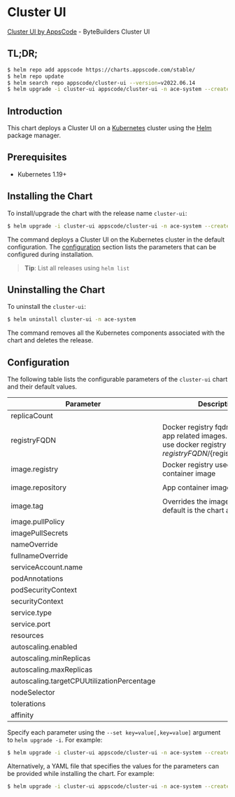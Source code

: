 # Cluster UI

[Cluster UI by AppsCode](https://github.com/bytebuilders) - ByteBuilders Cluster UI

## TL;DR;

```bash
$ helm repo add appscode https://charts.appscode.com/stable/
$ helm repo update
$ helm search repo appscode/cluster-ui --version=v2022.06.14
$ helm upgrade -i cluster-ui appscode/cluster-ui -n ace-system --create-namespace --version=v2022.06.14
```

## Introduction

This chart deploys a Cluster UI on a [Kubernetes](http://kubernetes.io) cluster using the [Helm](https://helm.sh) package manager.

## Prerequisites

- Kubernetes 1.19+

## Installing the Chart

To install/upgrade the chart with the release name `cluster-ui`:

```bash
$ helm upgrade -i cluster-ui appscode/cluster-ui -n ace-system --create-namespace --version=v2022.06.14
```

The command deploys a Cluster UI on the Kubernetes cluster in the default configuration. The [configuration](#configuration) section lists the parameters that can be configured during installation.

> **Tip**: List all releases using `helm list`

## Uninstalling the Chart

To uninstall the `cluster-ui`:

```bash
$ helm uninstall cluster-ui -n ace-system
```

The command removes all the Kubernetes components associated with the chart and deletes the release.

## Configuration

The following table lists the configurable parameters of the `cluster-ui` chart and their default values.

|                 Parameter                  |                                                             Description                                                              |         Default         |
|--------------------------------------------|--------------------------------------------------------------------------------------------------------------------------------------|-------------------------|
| replicaCount                               |                                                                                                                                      | <code>1</code>          |
| registryFQDN                               | Docker registry fqdn used to pull app related images. Set this to use docker registry hosted at ${registryFQDN}/${registry}/${image} | <code>ghcr.io</code>    |
| image.registry                             | Docker registry used to pull app container image                                                                                     | <code>appscode</code>   |
| image.repository                           | App container image                                                                                                                  | <code>cluster-ui</code> |
| image.tag                                  | Overrides the image tag whose default is the chart appVersion.                                                                       | <code>""</code>         |
| image.pullPolicy                           |                                                                                                                                      | <code>Always</code>     |
| imagePullSecrets                           |                                                                                                                                      | <code>[]</code>         |
| nameOverride                               |                                                                                                                                      | <code>""</code>         |
| fullnameOverride                           |                                                                                                                                      | <code>""</code>         |
| serviceAccount.name                        |                                                                                                                                      | <code>""</code>         |
| podAnnotations                             |                                                                                                                                      | <code>{}</code>         |
| podSecurityContext                         |                                                                                                                                      | <code>{}</code>         |
| securityContext                            |                                                                                                                                      | <code>{}</code>         |
| service.type                               |                                                                                                                                      | <code>ClusterIP</code>  |
| service.port                               |                                                                                                                                      | <code>80</code>         |
| resources                                  |                                                                                                                                      | <code>{}</code>         |
| autoscaling.enabled                        |                                                                                                                                      | <code>false</code>      |
| autoscaling.minReplicas                    |                                                                                                                                      | <code>1</code>          |
| autoscaling.maxReplicas                    |                                                                                                                                      | <code>100</code>        |
| autoscaling.targetCPUUtilizationPercentage |                                                                                                                                      | <code>80</code>         |
| nodeSelector                               |                                                                                                                                      | <code>{}</code>         |
| tolerations                                |                                                                                                                                      | <code>[]</code>         |
| affinity                                   |                                                                                                                                      | <code>{}</code>         |


Specify each parameter using the `--set key=value[,key=value]` argument to `helm upgrade -i`. For example:

```bash
$ helm upgrade -i cluster-ui appscode/cluster-ui -n ace-system --create-namespace --version=v2022.06.14 --set replicaCount=1
```

Alternatively, a YAML file that specifies the values for the parameters can be provided while
installing the chart. For example:

```bash
$ helm upgrade -i cluster-ui appscode/cluster-ui -n ace-system --create-namespace --version=v2022.06.14 --values values.yaml
```
